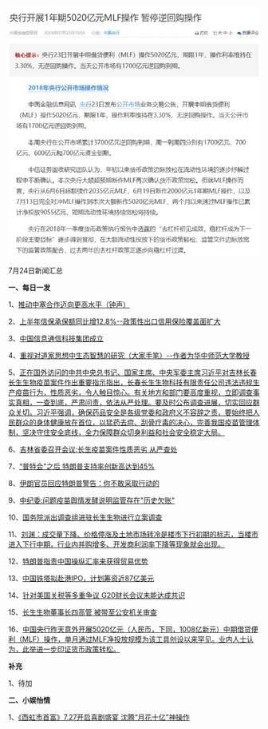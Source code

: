 ![07_01](.\07_24.jpg)

7月24日新闻汇总

**一、每日一发**

1、[推动中塞合作迈向更高水平（钟声）](http://paper.people.com.cn/rmrb/html/2018-07/24/nw.D110000renmrb_20180724_5-02.htm)

2、[上半年信保承保额同比增12.8%--政策性出口信用保险覆盖面扩大](http://paper.people.com.cn/rmrb/html/2018-07/24/nw.D110000renmrb_20180724_9-03.htm)

3、[中国信息通信科技集团成立](http://paper.people.com.cn/rmrb/html/2018-07/24/nw.D110000renmrb_20180724_6-06.htm)

4、[重视对道家思想中生态智慧的研究（大家手笔）--作者为华中师范大学教授](http://paper.people.com.cn/rmrb/html/2018-07/24/nw.D110000renmrb_20180724_2-07.htm)

5、[正在国外访问的中共中央总书记、国家主席、中央军委主席习近平对吉林长春长生生物疫苗案件作出重要指示指出，长春长生生物科技有限责任公司违法违规生产疫苗行为，性质恶劣，令人触目惊心。有关地方和部门要高度重视，立即调查事实真相，一查到底，严肃问责，依法从严处理。要及时公布调查进展，切实回应群众关切。习近平强调，确保药品安全是各级党委和政府义不容辞之责，要始终把人民群众的身体健康放在首位，以猛药去疴、刮骨疗毒的决心，完善我国疫苗管理体制，坚决守住安全底线，全力保障群众切身利益和社会安全稳定大局。](http://news.163.com/18/0723/18/DNE0RSKV0001899O.html)

6、[吉林省委召开会议:长生疫苗案件性质恶劣 从严查处](http://news.163.com/18/0724/02/DNERF2P30001899N.html)

7、[“普特会”之后 特朗普支持率创新高达到45%](http://news.163.com/18/0724/03/DNEUQOAK0001899N.html)

8、[伊朗官员回应特朗普警告：你不敢采取行动的](http://news.163.com/18/0723/17/DNDTG3C80001899N.html)

9、[中纪委:问题疫苗舆情发酵说明监管存在"历史欠账"](http://news.163.com/18/0724/07/DNFCFD6L0001875N.html)

10、[国务院派出调查组进驻长生生物进行立案调查](http://news.163.com/18/0723/19/DNE221PC0001899O.html)

11、[刘渊：成交量下降、价格停涨及土地市场转冷是楼市下行初期的标志，当楼市进入下行中期，行业内并购增多、开发商利润率下降等现象就会出现。](http://www.ftchinese.com/story/001078604)

12、[特朗普指责中国操纵汇率来获得贸易优势](http://www.ftchinese.com/story/001078605)

13、[中国铁塔拟赴港IPO，计划筹资近87亿美元](http://www.ftchinese.com/story/001078614)

14、[针对美国关税等多重争议 G20财长会议未能达成共识](https://www.zaobao.com.sg/zfinance/news/story20180724-877649)

15、[长生生物董事长四高管 被带至公安机关审查](https://www.zaobao.com.sg/news/china/story20180724-877569)

16、[中国央行昨天意外开展5020亿元（人民币，下同，1008亿新元）中期借贷便利（MLF）操作，单月通过MLF净投放规模为该工具创设以来罕见。业内人士认为，此举进一步印证货币政策转松。](https://www.zaobao.com.sg/finance/china/story20180724-877644)



**补充**

1、待加



**二、小娱怡情**

1、[《西虹市首富》7.27开启喜剧盛宴 沈腾“月花十亿”神操作](http://movie.67.com/dyjz/2018/07/23/924693.html)